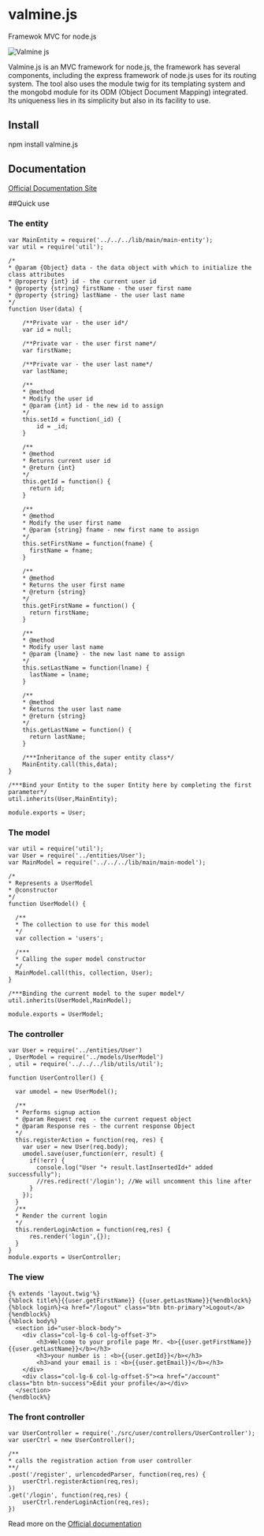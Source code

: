 # valmine.js

Framewok MVC for node.js

![Valmine js](http://valminejs.mackydieng.fr/img/valminejs-welcome.png)

Valmine.js is an MVC framework for node.js, the framework has several components, including the express framework of node.js uses for its routing system. The tool also uses the module twig for its templating system and the mongobd module for its ODM (Object Document Mapping) integrated. Its uniqueness lies in its simplicity but also in its facility to use.

## Install

npm install valmine.js

## Documentation

[Official Documentation Site](http://valminejs.mackydieng.fr/)

##Quick use

### The entity

    var MainEntity = require('../../../lib/main/main-entity');
    var util = require('util');

    /*
    * @param {Object} data - the data object with which to initialize the class attributes
    * @property {int} id - the current user id
    * @property {string} firstName - the user first name
    * @property {string} lastName - the user last name
    */
    function User(data) {

        /**Private var - the user id*/
        var id = null;

        /**Private var - the user first name*/
        var firstName;

        /**Private var - the user last name*/
        var lastName;

        /**
        * @method
        * Modify the user id
        * @param {int} id - the new id to assign
        */
        this.setId = function(_id) {
            id = _id;
        }

        /**
        * @method
        * Returns current user id
        * @return {int}
        */
        this.getId = function() {
          return id;
        }

        /**
        * @method
        * Modify the user first name
        * @param {string} fname - new first name to assign
        */
        this.setFirstName = function(fname) {
          firstName = fname;
        }

        /**
        * @method
        * Returns the user first name
        * @return {string}
        */
        this.getFirstName = function() {
          return firstName;
        }

        /**
        * @method
        * Modify user last name
        * @param {lname} - the new last name to assign
        */
        this.setLastName = function(lname) {
          lastName = lname;
        }

        /**
        * @method
        * Returns the user last name
        * @return {string}
        */
        this.getLastName = function() {
          return lastName;
        }

        /***Inheritance of the super entity class*/
        MainEntity.call(this,data);
    }

    /***Bind your Entity to the super Entity here by completing the first parameter*/
    util.inherits(User,MainEntity);

    module.exports = User;

### The model

    var util = require('util');
    var User = require('../entities/User');
    var MainModel = require('../../../lib/main/main-model');

    /*
    * Represents a UserModel
    * @constructor
    */
    function UserModel() {

      /**
      * The collection to use for this model
      */
      var collection = 'users';

      /***
      * Calling the super model constructor
      */
      MainModel.call(this, collection, User);
    }

    /***Binding the current model to the super model*/
    util.inherits(UserModel,MainModel);

    module.exports = UserModel;

### The controller

    var User = require('../entities/User')
    , UserModel = require('../models/UserModel')
    , util = require('../../../lib/utils/util');

    function UserController() {

      var umodel = new UserModel();

      /**
      * Performs signup action
      * @param Request req  - the current request object
      * @param Response res - the current response Object
      */
      this.registerAction = function(req, res) {
        var user = new User(req.body);
        umodel.save(user,function(err, result) {
          if(!err) {
            console.log("User "+ result.lastInsertedId+" added successfully");
            //res.redirect('/login'); //We will uncomment this line after
          }
        });
      }
      /**
      * Render the current login
      */
      this.renderLoginAction = function(req,res) {
          res.render('login',{});
      }
    }
    module.exports = UserController;
  

### The view

    {% extends 'layout.twig'%}
    {%block title%}{{user.getFirstName}} {{user.getLastName}}{%endblock%}
    {%block login%}<a href="/logout" class="btn btn-primary">Logout</a> {%endblock%}
    {%block body%}
      <section id="user-block-body">
        <div class="col-lg-6 col-lg-offset-3">
            <h3>Welcome to your profile page Mr. <b>{{user.getFirstName}} {{user.getLastName}}</b></h3>
            <h3>your number is : <b>{{user.getId}}</b></h3>
            <h3>and your email is : <b>{{user.getEmail}}</b></h3>
        </div>
        <div class="col-lg-6 col-lg-offset-5"><a href="/account" class="btn btn-success">Edit your profile</a></div>
      </section>
    {%endblock%}



### The front controller

  
    var UserController = require('./src/user/controllers/UserController');
    var userCtrl = new UserController();

    /**
    * calls the registration action from user controller
    **/
    .post('/register', urlencodedParser, function(req,res) {
        userCtrl.registerAction(req,res);
    })
    .get('/login', function(req,res) {
        userCtrl.renderLoginAction(req,res);
    })

Read more on the [Official documentation](http://valminejs.mackydieng.fr/)
